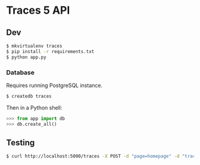 # Traces 5 API

## Dev

```bash
$ mkvirtualenv traces
$ pip install -r requirements.txt
$ python app.py
```

### Database

Requires running PostgreSQL instance.

```bash
$ createdb traces
```

Then in a Python shell:

```python
>>> from app import db
>>> db.create_all()
```

## Testing

```bash
$ curl http://localhost:5000/traces -X POST -d "page=homepage" -d "trace=[[1,5],[6,6],[9,14],[23,77]]"
```
